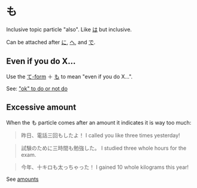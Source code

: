 # も

Inclusive topic particle "also". Like [は](は) but inclusive.

Can be attached after [に](に), [へ](へ), and [で](で).

## Even if you do X...

Use the [て-form](・て) ＋ [も](も) to mean "even if you do X...".

See: ["ok" to do or not do](ok-to-do)

## Excessive amount

When the も particle comes after an amount it indicates it is way too much:

> 昨日、電話三回もしたよ！
> I called you like three times yesterday!

> 試験のために三時間も勉強した。
> I studied three whole hours for the exam.

> 今年、十キロも太っちゃった！
> I gained 10 whole kilograms this year!

See [amounts](amounts)
